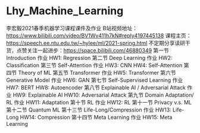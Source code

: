 # Lhy_Machine_Learning
李宏毅2021春季机器学习课程课件及作业
B站视频地址：https://www.bilibili.com/video/BV1Wv411h7kN#reply4197445138
课程主页：https://speech.ee.ntu.edu.tw/~hylee/ml/2021-spring.html
不定期分享读研干货，点赞关注一起进步：https://space.bilibili.com/46880349
第一节 Introduction  作业 HW1: Regression
第二节 Deep Learning  作业 HW2: Classification
第三节 Self-Attention  作业 HW3: CNN HW4: Self-Attention
第四节 Theory of ML
第五节 Transformer  作业 HW5: Transformer
第六节 Generative Model  作业 HW6: GAN
第七节 Self-Supervised Learning  作业 HW7: BERT HW8: Autoencoder
第八节 Explainable AI / Adversarial Attack  作业 HW9: Explainable AI HW10: Adversarial Attack
第九节 Domain Adaptation/ RL  作业 HW11: Adaptation
第十节 RL  作业 HW12: RL
第十一节  Privacy v.s. ML
第十二节  Quantum ML
第十三节  Life-Long/Compression  作业 HW13: Life-Long HW14: Compression
第十四节  Meta Learning  作业 HW15: Meta Learning

